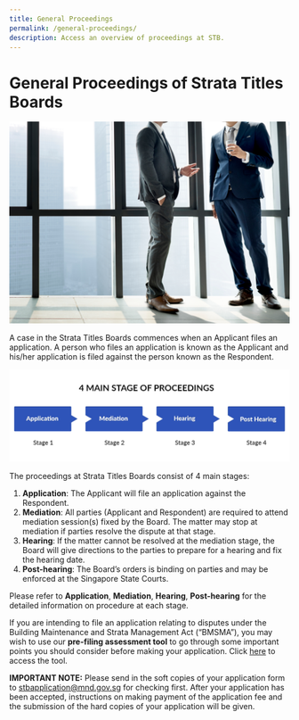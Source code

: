 ```yaml
---
title: General Proceedings
permalink: /general-proceedings/
description: Access an overview of proceedings at STB.
---
```

# General Proceedings of Strata Titles Boards
![](/images/businessman-discussing.jpg)

A case in the Strata Titles Boards commences when an Applicant files an application. A person who files an application is known as the Applicant and his/her application is filed against the person known as the Respondent.

![4 main stage of proceedings](/images/4-main-stage-of-proceedings.jpg)

The proceedings at Strata Titles Boards consist of 4 main stages:

1.  **Application**: The Applicant will file an application against the Respondent.
2.  **Mediation**: All parties (Applicant and Respondent) are required to attend mediation session(s) fixed by the Board. The matter may stop at mediation if parties resolve the dispute at that stage.
3.  **Hearing**: If the matter cannot be resolved at the mediation stage, the Board will give directions to the parties to prepare for a hearing and fix the hearing date.
4.  **Post-hearing**: The Board’s orders is binding on parties and may be enforced at the Singapore State Courts.

Please refer to **Application**, **Mediation**, **Hearing**, **Post-hearing** for the detailed information on procedure at each stage.

If you are intending to file an application relating to disputes under the Building Maintenance and Strata Management Act (“BMSMA”), you may wish to use our **pre-filing assessment tool** to go through some important points you should consider before making your application. Click [here](/general-proceedings/prefiling-assessment-tool/) to access the tool.

**IMPORTANT NOTE:** Please send in the soft copies of your application form to [stbapplication@mnd.gov.sg](mailto:stbapplication@mnd.gov.sg) for checking first. After your application has been accepted, instructions on making payment of the application fee and the submission of the hard copies of your application will be given.